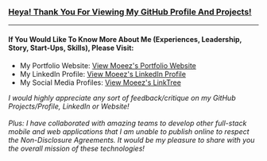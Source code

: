 ### <u>Heya! Thank You For Viewing My GitHub Profile And Projects!</u>
------------------------------------

#### If You Would Like To Know More About Me (Experiences, Leadership, Story, Start-Ups, Skills), Please Visit:
- My Portfolio Website: [View Moeez's Portfolio Website](https://moeezkhan.com/#contact)
- My LinkedIn Profile: [View Moeez's LinkedIn Profile](https://www.linkedin.com/in/moeez-khan-/)
- My Social Media Profiles: [View Moeez's LinkTree](https://linktr.ee/moeezkhan)

_I would highly appreciate any sort of feedback/critique on my GitHub Projects/Profile, LinkedIn or Website!_
<br>
<br>
_Plus: I have collaborated with amazing teams to develop other full-stack mobile and web applications that I am unable to publish online to respect the Non-Disclosure Agreements. It would be my pleasure to share with you the overall mission of these technologies!_


<!--
**MuhammadMoeezKhan/MuhammadMoeezKhan** is a ✨ _special_ ✨ repository because its `README.md` (this file) appears on your GitHub profile.

Here are some ideas to get you started:

- 🔭 I’m currently working on ...
- 🌱 I’m currently learning ...
- 👯 I’m looking to collaborate on ...
- 🤔 I’m looking for help with ...
- 💬 Ask me about ...
- 📫 How to reach me: ...
- 😄 Pronouns: ...
- ⚡ Fun fact: ...
-->
